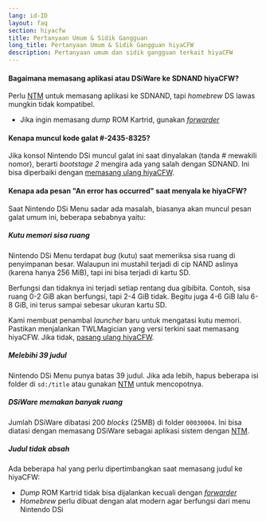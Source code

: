 ```yaml
---
lang: id-ID
layout: faq
section: hiyacfw
title: Pertanyaan Umum & Sidik Gangguan
long_title: Pertanyaan Umum & Sidik Gangguan hiyaCFW
description: Pertanyaan umum dan sidik gangguan terkait hiyaCFW
---
```


#### Bagaimana memasang aplikasi atau DSiWare ke SDNAND hiyaCFW?
Perlu [NTM](https://github.com/Epicpkmn11/NTM/releases/latest) untuk memasang aplikasi ke SDNAND, tapi *homebrew* DS lawas mungkin tidak kompatibel.
- Jika ingin memasang *dump* ROM Kartrid, gunakan [*forwarder*](../ds-index/forwarders)

#### Kenapa muncul kode galat #-2435-8325?
Jika konsol Nintendo DSi muncul galat ini saat dinyalakan (tanda # mewakili nomor), berarti *bootstage 2* mengira ada yang salah dengan SDNAND. Ini bisa diperbaiki dengan [memasang ulang hiyaCFW](installing).

#### Kenapa ada pesan "An error has occurred" saat menyala ke hiyaCFW?
Saat Nintendo DSi Menu sadar ada masalah, biasanya akan muncul pesan galat umum ini, beberapa sebabnya yaitu:

##### Kutu memori sisa ruang
Nintendo DSi Menu terdapat *bug* (kutu) saat memeriksa sisa ruang di penyimpanan besar. Walaupun ini mustahil terjadi di cip NAND aslinya (karena hanya 256 MiB), tapi ini bisa terjadi di kartu SD.

Berfungsi dan tidaknya ini terjadi setiap rentang dua gibibita. Contoh, sisa ruang 0-2 GiB akan berfungsi, tapi 2-4 GiB tidak. Begitu juga 4-6 GiB lalu 6-8 GiB, ini terus sampai sebesar ukuran kartu SD.

Kami membuat penambal *launcher* baru untuk mengatasi kutu memori. Pastikan menjalankan TWLMagician yang versi terkini saat memasang hiyaCFW. Jika tidak, [pasang ulang hiyaCFW](installing).

##### Melebihi 39 judul
Nintendo DSi Menu punya batas 39 judul. Jika ada lebih, hapus beberapa isi folder di `sd:/title` atau gunakan [NTM](https://github.com/Epicpkmn11/NTM/releases/latest) untuk mencopotnya.

##### DSiWare memakan banyak ruang
Jumlah DSiWare dibatasi 200 *blocks* (25MB) di folder `00030004`. Ini bisa diatasi dengan memasang DSiWare sebagai aplikasi sistem dengan [NTM](https://github.com/Epicpkmn11/NTM/releases/latest).

##### Judul tidak absah
Ada beberapa hal yang perlu dipertimbangkan saat memasang judul ke hiyaCFW:
- *Dump* ROM Kartrid tidak bisa dijalankan kecuali dengan [*forwarder*](../ds-index/forwarders)
- *Homebrew* perlu dibuat dengan alat modern agar berfungsi dari menu Nintendo DSi
